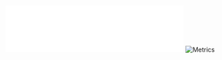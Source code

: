 <p align="center">
  <img src="/metrics.plugin.languages.details.svg" alt="Metrics" width="400">
  <img src="https://github.com/11best/11best/assets/97434421/89a50f97-6514-4081-a3c9-6b193a87ba05" alt="Metrics" width="110">
</p>
